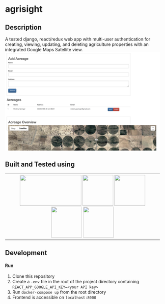# agrisight

## Description
A tested django, react/redux web app with multi-user authentication for creating, viewing, updating, and deleting agriculture properties with an integrated Google Maps Satellite view.
![Home Overview](/img/home.png)

## Built and Tested using
<table>
<th>
<img src=https://static.djangoproject.com/img/logos/django-logo-negative.png width="200" height="100" />
<img src=https://portworx.com/wp-content/uploads/2018/05/postgresql-logo.png width="100" height="100">
<img src=https://sujanbyanjankar.com.np/wp-content/uploads/2019/02/react-redux.png width="100" height="100">
<img src=https://docs.pytest.org/en/latest/_static/pytest1.png width="100" height="100">
<img src=https://xebialabs.com/wp-content/uploads/jest.jpg width="100" height="100">
</table>

## Development
#### Run
1. Clone this repository
1. Create a `.env` file in the root of the project directory containing `REACT_APP_GOOGLE_API_KEY=<your API key>`
1. Run `docker-compose up` from the root directory
1. Frontend is accessible on `localhost:8000`
